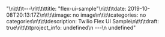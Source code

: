 "\n\t\t\t---\n\t\t\ttitle: \"flex-ui-sample\"\n\t\t\tdate: 2019-10-08T20:13:17Z\n\t\t\timage: no image\n\t\t\tcategories: no categories\n\t\t\tdescription: Twilio Flex UI Sample\n\t\t\tdraft: true\n\t\t\tproject_info: undefined\n      ---\n      undefined"